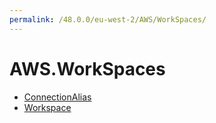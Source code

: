```yaml
---
permalink: /48.0.0/eu-west-2/AWS/WorkSpaces/
---
```


# AWS.WorkSpaces



* [ConnectionAlias](ConnectionAlias.md)
* [Workspace](Workspace.md)